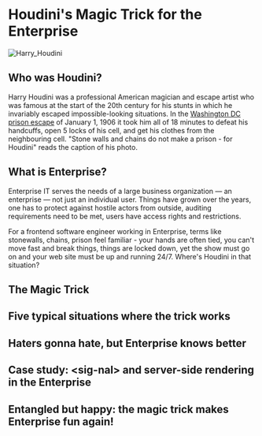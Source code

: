 # Houdini's Magic Trick for the Enterprise
![Harry_Houdini](https://github.com/cloudspeech/houdini-talk/assets/850521/b515b10a-2313-4bd9-9ed4-9e88a2e9f2d1)

## Who was Houdini?

Harry Houdini was a professional American magician and escape artist who was famous at the start of the 20th century for his stunts in which he invariably escaped impossible-looking situations. In the [Washington DC prison escape](https://parkviewdc.com/2010/10/01/houdinis-escape-from-the-10th-precinct/) of January 1, 1906 it took him all of 18 minutes to defeat his handcuffs, open 5 locks of his cell, and get his clothes from the neighbouring cell. "Stone walls and chains do not make a prison - for Houdini" reads the caption of his photo.

## What is Enterprise?

Enterprise IT serves the needs of a large business organization &mdash; an enterprise &mdash; not just an individual user. Things have grown over the years, one has to protect against hostile actors from outside, auditing requirements need to be met, users have access rights and restrictions. 

For a frontend software engineer working in Enterprise, terms like stonewalls, chains, prison feel familiar - your hands are often tied, you can't move fast and break things, things are locked down, yet the show must go on and your web site must be up and running 24/7. Where's Houdini in that situation?

## The Magic Trick

## Five typical situations where the trick works

## Haters gonna hate, but Enterprise knows better

## Case study: &lt;sig-nal&gt; and server-side rendering in the Enterprise

## Entangled but happy: the magic trick makes Enterprise fun again!
